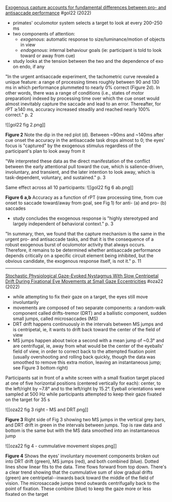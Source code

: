 [Exogenous capture accounts for fundamental differences between pro- and antisaccade performance](https://doi.org/10.7554/eLife.76964) #gol22 (2022)

- primates' oculomotor system selects a target to look at every 200–250 ms
- two components of attention:
    - *exogenous*: automatic response to size/luminance/motion of objects in view
    - *endogenous*: internal behaviour goals (ie: participant is told to look toward or away from cue)
- study looks at the tension between the two and the dependence of exo on endo, if any

"In the urgent antisaccade experiment, the tachometric curve revealed a unique feature: a range of processing times roughly between 90 and 130 ms in which performance plummeted to nearly 0% correct (Figure 2d). In other words, there was a range of conditions (i.e., states of motor preparation) indexed by processing time over which the cue onset would almost inevitably capture the saccade and lead to an error. Thereafter, for rPT ≳140 ms, accuracy increased steadily and reached nearly 100% correct." p. 2

![[gol22 fig 2.png]]

**Figure 2** Note the dip in the red plot (d). Between ~90ms and ~140ms after cue onset the accuracy in the antisaccade task drops almost to 0; the eyes' focus is "captured" by the exogenous stimulus regardless of the participant's plan to look away from it

"We interpreted these data as the direct manifestation of the conflict between the early attentional pull toward the cue, which is salience-driven, involuntary, and transient, and the later intention to look away, which is task-dependent, voluntary, and sustained." p. 3

Same effect across all 10 participants:
![[gol22 fig 6 ab.png]]

**Figure 6 a,b** Accuracy as a function of rPT (raw processing time, from cue onset to saccade toward/away from goal, see Fig 1) for anti- (a) and pro- (b) saccades

- study concludes the exogenous response is "highly stereotyped and largely independent of behavioral context." p. 3

"In summary, then, we found that the capture mechanism is the same in the urgent pro- and antisaccade tasks, and that it is the consequence of a robust exogenous burst of oculomotor activity that always occurs. Therefore, it remains to be determined whether antisaccade performance depends critically on a specific circuit element being inhibited, but the obvious candidate, the exogenous response itself, is not it." p. 11

---

[Stochastic Physiological Gaze-Evoked Nystagmus With Slow Centripetal Drift During Fixational Eye Movements at Small Gaze Eccentricities](https://doi.org/10.3389/fnhum.2022.842883) #oza22 (2022)

- while attempting to fix their gaze on a target, the eyes still move involuntarily
- movements are composed of two separate components: a random-walk component called drifts-tremor (DRT) and a ballistic component, sudden small jumps, called microsaccades (MS)
- DRT drift happens continuously in the intervals between MS jumps and is centripetal, ie, it wants to drift back toward the center of the field of view
- MS jumps happen about twice a second with a mean jump of ~0.3° and are centrifugal, ie, away from what would be the center of the eyeballs' field of view, in order to correct back to the attempted fixation point (usually overshooting and rolling back quickly, though the data was smoothed to remove this extra motion, leaving an instantaneous jump; see Figure 3 bottom right)

Participants sat in front of a white screen with a small fixation target placed at one of five horizontal positions (centered vertically for each): center, to the left/right by ~7.8° and to the left/right by 15.2°.  Eyeball orientations were sampled at 500 Hz while participants attempted to keep their gaze fixated on the target for 35 s

![[oza22 fig 3 right - MS and DRT.png]]

**Figure 3** Right side of Fig 3 showing two MS jumps in the vertical grey bars, and DRT drift in green in the intervals between jumps. Top is raw data and bottom is the same but with the MS data smoothed into an instantaneous jump

![[oza22 fig 4 - cummulative movement slopes.png]]

**Figure 4** Shows the eyes' involuntary movement components broken out into DRT drift (green), MS jumps (red), and both combined (blue). Dotted lines show linear fits to the data. Time flows forward from top down.  There's a clear trend showing that the cummulative sum of slow gradual drifts (green) are centripetal--inwards back toward the middle of the field of vision. The microsaccade jumps trend outwards centrifugally back to the point of fixation.  These combine (blue) to keep the gaze more or less fixated on the target
